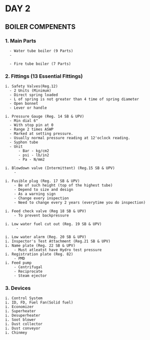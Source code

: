 # DAY 2

## BOILER COMPENENTS

### 1. Main Parts

      - Water tube boiler (9 Parts)
      - 

      - Fire tube boiler (7 Parts)


### 2. Fittings (13 Essential Fittings)

    i. Safety Valves(Reg.12)
      - 2 Units (Minimum)
      - Direct spring loaded
      - L of spring is not greater than 4 time of spring diameter
      - Open bonnet
      - Lever or handle
    
    i. Pressure Gauge (Reg. 14 SB & UPV)
      - Min dial 6"
      - With stop pin at 0
      - Range 2 times ASWP 
      - Marked at setting pressure.
      - Usually normal pressure reading at 12'oclock reading.
      - Syphon tube
      - Unit
          - Bar - kg/cm2
          - psi - lb/in2
          - Pa - N/mm2

    i. Blowdown valve (Intermittent) (Reg.15 SB & UPV)
        - 

    i. Fusible plug (Reg. 17 SB & UPV)
        - Be of such height (top of the highest tube)
        - Depend to size and design
        - As a warning sign
        - Change every inspection
        - Need to change every 2 years (everytime you do inspection)
        
    i. Feed check valve (Reg 18 SB & UPV)
        - To prevent backpressure
        
    i. Low water fuel cut out (Reg. 19 SB & UPV)
         -

    i. Low water alarm (Reg. 20 SB & UPV)
    i. Inspector's Test Attachment (Reg.21 SB & UPV)
    i. Name plate (Reg. 22 SB & UPV)
        - Must atleatst have Hydro test pressure
    i. Registration plate (Reg. 82)
        - PMD
    i. Feed pump
        - Centrifugal
        - Reciprocate
        - Steam ejector

### 3. Devices

    i. Control System
    i. ID, FD, Fuel Fan(Solid fuel)
    i. Economizer
    i. Superheater
    i. Desuperheater
    i. Soot blower
    i. Dust collector
    i. Dust conveyor
    i. Chinmey
